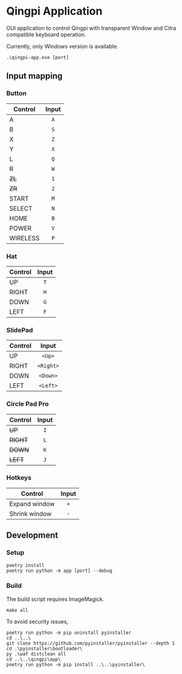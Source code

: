 # Qingpi Application

GUI application to control Qingpi with transparent Window and Citra compatible keyboard operation.

Currently, only Windows version is available.

```
.\qingpi-app.exe [port]
```

## Input mapping

### Button

| Control  | Input |
| -------- | :---: |
| A        |  `A`  |
| B        |  `S`  |
| X        |  `Z`  |
| Y        |  `X`  |
| L        |  `Q`  |
| R        |  `W`  |
| ~~ZL~~   |  `1`  |
| ~~ZR~~   |  `2`  |
| START    |  `M`  |
| SELECT   |  `N`  |
| HOME     |  `B`  |
| POWER    |  `V`  |
| WIRELESS |  `P`  |

### Hat

| Control | Input |
| ------- | :---: |
| UP      |  `T`  |
| RIGHT   |  `H`  |
| DOWN    |  `G`  |
| LEFT    |  `F`  |

### SlidePad

| Control |   Input   |
| ------- | :-------: |
| UP      |  `<Up>`   |
| RIGHT   | `<Right>` |
| DOWN    | `<Down>`  |
| LEFT    | `<Left>`  |

### Circle Pad Pro

| Control   | Input |
| --------- | :---: |
| ~~UP~~    |  `I`  |
| ~~RIGHT~~ |  `L`  |
| ~~DOWN~~  |  `K`  |
| ~~LEFT~~  |  `J`  |

### Hotkeys

| Control       | Input |
| ------------- | :---: |
| Expand window |  `+`  |
| Shrink window |  `-`  |

## Development

### Setup

```
poetry install
poetry run python -m app [port] --debug
```

### Build

The build script requires ImageMagick.

```
make all
```

To avoid security issues,

```
poetry run python -m pip uninstall pyinstaller
cd ..\..\
git clone https://github.com/pyinstaller/pyinstaller --depth 1
cd .\pyinstaller\bootloader\
py .\waf distclean all
cd ..\..\qingpi\app\
poetry run python -m pip install ..\..\pyinstaller\
```
